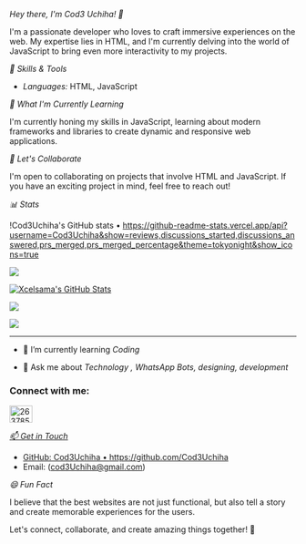 *Hey there, I'm Cod3 Uchiha! 👋*

I'm a passionate developer who loves to craft immersive experiences on the web. My expertise lies in HTML, and I'm currently delving into the world of JavaScript to bring even more interactivity to my projects.

*🚀 Skills & Tools*

- *Languages:* HTML, JavaScript

*🌱 What I'm Currently Learning*

I'm currently honing my skills in JavaScript, learning about modern frameworks and libraries to create dynamic and responsive web applications.

*💬 Let's Collaborate*

I'm open to collaborating on projects that involve HTML and JavaScript. If you have an exciting project in mind, feel free to reach out!

*📊 Stats*

!Cod3Uchiha's GitHub stats • https://github-readme-stats.vercel.app/api?username=Cod3Uchiha&show=reviews,discussions_started,discussions_answered,prs_merged,prs_merged_percentage&theme=tokyonight&show_icons=true

<a href="https://github.com/Cod3Uchiha"><img src="https://github-readme-streak-stats.herokuapp.com?user=Cod3Uchiha&theme=tokyonight&hide_border=false&properties=background&border=%239611C5FF" /></a>

<a href="https://github.com/Cod3Uchiha"><img  alt="Xcelsama's GitHub Stats" src="https://awesome-github-stats.azurewebsites.net/user-stats/Cod3Uchiha?cardType=github&theme=github-dark&preferLogin=true" />

<a href="https://github.com/Cod3Uchiha"><img src="https://github-profile-trophy.vercel.app/?username=Cod3Uchiha&theme=radical&margin-w=20&no-bg=true&no-frame=false" />

<a href="https://github.com/DenverCoder1/readme-typing-svg"><img src="https://readme-typing-svg.herokuapp.com?font=Time+New+Roman&color=cyan&size=25&center=true&vCenter=true&width=600&height=100&lines=i+am+Cod3Uchiha+A+Passionate+Front-End+Developer,;Engineering+Student,;My+Hobby+Is+Coding,;Active+Learner/Researcher..<3"></a>

---

- 🌱 I’m currently learning *Coding*

- 💬 Ask me about *Technology , WhatsApp Bots, designing, development*

<h3 align="left">Connect with me:</h3>

<a href="http://wa.me/+263785028126" target="blank"><img align="center" src="https://raw.githubusercontent.com/rahuldkjain/github-profile-readme-generator/master/src/images/icons/Social/whatsapp.svg" alt="263785028126" height="30" width="40" />

*📫 Get in Touch*

- GitHub: Cod3Uchiha • https://github.com/Cod3Uchiha
- Email: (cod3Uchiha@gmail.com)

*😄 Fun Fact*

I believe that the best websites are not just functional, but also tell a story and create memorable experiences for the users.

Let's connect, collaborate, and create amazing things together! 🌟
